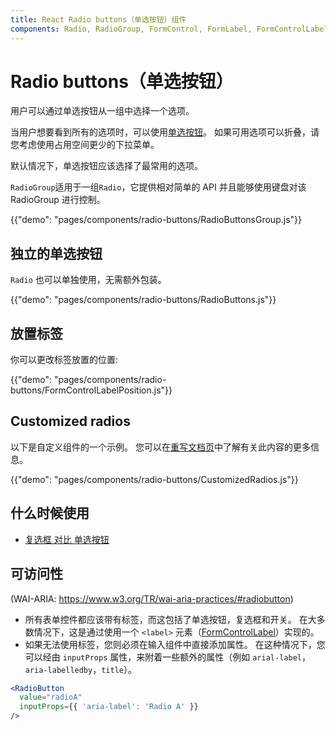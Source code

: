 ```yaml
---
title: React Radio buttons（单选按钮）组件
components: Radio, RadioGroup, FormControl, FormLabel, FormControlLabel
---
```


# Radio buttons（单选按钮）

<p class="description">用户可以通过单选按钮从一组中选择一个选项。</p>

当用户想要看到所有的选项时，可以使用[单选按钮](https://material.io/design/components/selection-controls.html#radio-buttons)。 如果可用选项可以折叠，请您考虑使用占用空间更少的下拉菜单。

默认情况下，单选按钮应该选择了最常用的选项。

`RadioGroup`适用于一组` Radio `，它提供相对简单的 API 并且能够使用键盘对该RadioGroup 进行控制。

{{"demo": "pages/components/radio-buttons/RadioButtonsGroup.js"}}

## 独立的单选按钮

`Radio` 也可以单独使用，无需额外包装。

{{"demo": "pages/components/radio-buttons/RadioButtons.js"}}

## 放置标签

你可以更改标签放置的位置:

{{"demo": "pages/components/radio-buttons/FormControlLabelPosition.js"}}

## Customized radios

以下是自定义组件的一个示例。 您可以在[重写文档页](/customization/components/)中了解有关此内容的更多信息。

{{"demo": "pages/components/radio-buttons/CustomizedRadios.js"}}

## 什么时候使用

- [复选框 对比 单选按钮](https://www.nngroup.com/articles/checkboxes-vs-radio-buttons/)

## 可访问性

(WAI-ARIA: https://www.w3.org/TR/wai-aria-practices/#radiobutton)

- 所有表单控件都应该带有标签，而这包括了单选按钮，复选框和开关。 在大多数情况下，这是通过使用一个 `<label>` 元素（[FormControlLabel](/api/form-control-label/)）实现的。
- 如果无法使用标签，您则必须在输入组件中直接添加属性。 在这种情况下，您可以经由 `inputProps` 属性，来附着一些额外的属性（例如 `arial-label`，`aria-labelledby`，`title`）。

```jsx
<RadioButton
  value="radioA"
  inputProps={{ 'aria-label': 'Radio A' }}
/>
```